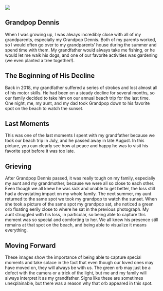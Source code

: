 <a href="https://juncture-digital.org"><img src="https://juncture-digital.org/images/ve-button.png"></a>

<param ve-config 
       title="The Power of Images in Times of Grief"
       author="Madison O'Leary"
       banner="https://iiif.juncture-digital.org/banner/?url=https://upload.wikimedia.org/wikipedia/commons/b/b3/P%C3%A4ij%C3%A4nne_and_p%C3%A4ij%C3%A4tsalo.jpg" 
       layout="vtl">

## Grandpop Dennis

When I was growing up, I was always incredibly close with all of my grandparents, especially my Grandpop Dennis. Both of my parents worked, so I would often go over to my grandparents’ house during the summer and spend time with them. My grandfather would always take me fishing, or he would let me walk his dogs, and one of our favorite activities was gardening (we even planted a tree together!). 
<param ve-image 
       url="https://molear22.github.io/visual-essay-juncture/image/6BFFFB89-2E65-460E-91F1-E3D35B84692BIMG_3359.jpeg">

## The Beginning of His Decline

Back in 2018, my grandfather suffered a series of strokes and lost almost all of his motor skills. He had been on a steady decline for several months, so our family decided to take him on our annual beach trip for the last time. One night, me, my aunt, and my dad took Grandpop down to his favorite spot on the beach to watch the sunset. 
<param ve-image
       url="https://molear22.github.io/visual-essay-juncture/image/72A03C35-FE3C-46B7-A50D-E42F90B70EBDIMG_2485.jpeg">

## Last Moments

This was one of the last moments I spent with my grandfather because we took our beach trip in July, and he passed away in late August. In this picture, you can clearly see how at peace and happy he was to visit his favorite spot before it was too late.
<param ve-image
       url="https://molear22.github.io/visual-essay-juncture/image/CED39B97-952A-4522-B968-7F79E7F90C0CIMG_2245.jpeg">

## Grieving

After Grandpop Dennis passed, it was really tough on my family, especially my aunt and my grandmother, because we were all so close to each other. Even though we all knew he was sick and unable to get better, the loss still had a devastating impact on my whole family. The next summer, my aunt returned to the same spot we took my grandpop to watch the sunset. When she took a picture of the same spot my grandpop sat, she noticed a green orb floating eerily close to where he sat in the previous photograph. My aunt struggled with his loss, in particular, so being able to capture this moment was so special and comforting to her. We all knew his presence still remains at that spot on the beach, and being able to visualize it means everything.
<param ve-image
       url="https://molear22.github.io/visual-essay-juncture/image/C9313B55-6AF6-4852-8FFC-5B3611D1DB85IMG_2425.jpeg">

## Moving Forward

These images show the importance of being able to capture special moments and take solace in the fact that even though our loved ones may have moved on, they will always be with us. The green orb may just be a defect with the camera or a trick of the light, but me and my family will always interpret it as my grandfather. Signs like these are sometimes unexplainable, but there was a reason why that orb appeared in this spot. 
<param ve-image 
       url="https://molear22.github.io/visual-essay-juncture/image/D086B20D-2418-4171-8CD9-686D0D5F79A5IMG_2185.jpeg">
